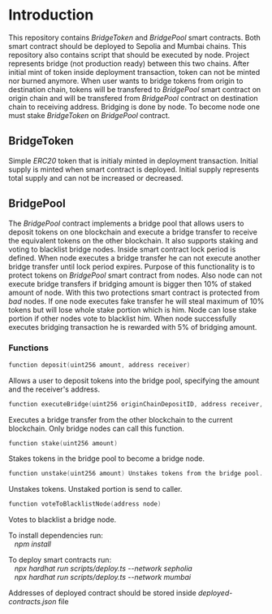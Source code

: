 # Introduction

This repository contains *BridgeToken* and *BridgePool* smart contracts. Both smart contract should be deployed to Sepolia and Mumbai chains. This repository also contains script that should be executed by node. Project represents bridge (not production ready) between this two chains. After initial mint of token inside deployment transaction, token can not be minted nor burned anymore. When user wants to bridge tokens from origin to destination chain, tokens will be transfered to *BridgePool* smart contract on origin chain and will be transfered from *BridgePool* contract on destination chain to receiving address. Bridging is done by node. To become node one must stake *BridgeToken* on *BridgePool* contract.

## BridgeToken

Simple *ERC20* token that is initialy minted in deployment transaction. Initial supply is minted when smart contract is deployed. Initial supply represents total supply and can not be increased or decreased.

## BridgePool

The *BridgePool* contract implements a bridge pool that allows users to deposit tokens on one blockchain and execute a bridge transfer to receive the equivalent tokens on the other blockchain. It also supports staking and voting to blacklist bridge nodes. Inside smart contract lock period is defined. When node executes a bridge transfer he can not execute another bridge transfer until lock period expires. Purpose of this functionality is to protect tokens on *BridgePool* smart contract from nodes. Also node can not execute bridge transfers if bridging amount is bigger then 10% of staked amount of node. With this two protections smart contract is protected from *bad* nodes. If one node executes fake transfer he will steal maximum of 10% tokens but will lose whole stake portion which is him. Node can lose stake portion if other nodes vote to blacklist him. When node successfully executes bridging transaction he is rewarded with 5% of bridging amount.

### Functions
```cpp
function deposit(uint256 amount, address receiver)
```
Allows a user to deposit tokens into the bridge pool, specifying the amount and the receiver's address.

```cpp
function executeBridge(uint256 originChainDepositID, address receiver, uint256 amount)
```
Executes a bridge transfer from the other blockchain to the current blockchain. Only bridge nodes can call this function.

```cpp
function stake(uint256 amount)
```
Stakes tokens in the bridge pool to become a bridge node.

```cpp
function unstake(uint256 amount) Unstakes tokens from the bridge pool.
```
Unstakes tokens. Unstaked portion is send to caller.

```cpp
function voteToBlacklistNode(address node)
```
Votes to blacklist a bridge node.

To install dependencies run:
<br>
&nbsp;&nbsp; _npm install_

To deploy smart contracts run:
<br>
&nbsp;&nbsp; _npx hardhat run scripts/deploy.ts --network sepholia_
<br>
&nbsp;&nbsp; _npx hardhat run scripts/deploy.ts --network mumbai_

Addresses of deployed contract should be stored inside _deployed-contracts.json_ file
